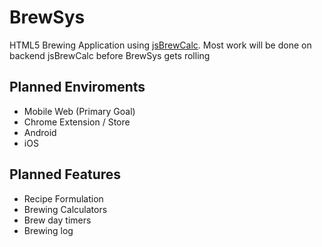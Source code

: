 BrewSys
=======

HTML5 Brewing Application using [jsBrewCalc](https://github.com/frodare/jsBrewCalc). Most work will be done on backend jsBrewCalc before BrewSys gets rolling

Planned Enviroments
---------------------
* Mobile Web (Primary Goal)
* Chrome Extension / Store
* Android
* iOS


Planned Features
-----------------
* Recipe Formulation
* Brewing Calculators
* Brew day timers
* Brewing log

